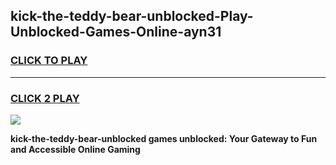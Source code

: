 
## kick-the-teddy-bear-unblocked-Play-Unblocked-Games-Online-ayn31
<h3>
<a href="https://premium76.site?title=kick-the-teddy-bear-unblocked&ref=25A">CLICK TO PLAY</a></h3>
<hr>

<h3>
<a href="https://premium76.site?title=kick-the-teddy-bear-unblocked&ref=25A">CLICK 2 PLAY</a>
  
</h3>

<a href="https://premium76.site?title=kick-the-teddy-bear-unblocked&ref=25A"><img src="https://clearcache.store/games.png"></a>


**kick-the-teddy-bear-unblocked games unblocked: Your Gateway to Fun and Accessible Online Gaming**
